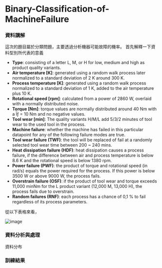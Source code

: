 ﻿# Binary-Classification-of-MachineFailure
### **資料講解**
這次的題目屬於分類問題，主要透過分析機器可能故障的機率。
首先解釋一下資料型別所代表的意義
- **Type**: consisting of a letter L, M, or H for low, medium and high as product quality variants.
- **Air temperature [K]**: generated using a random walk process later normalized to a standard deviation of 2 K around 300 K.
- **Process temperature [K]**: generated using a random walk process normalized to a standard deviation of 1 K, added to the air temperature plus 10 K.
- **Rotational speed [rpm]**: calculated from a power of 2860 W, overlaid with a normally distributed noise.
- **Torque [Nm]**: torque values are normally distributed around 40 Nm with a Ïƒ = 10 Nm and no negative values.
- **Tool wear [min]**: The quality variants H/M/L add 5/3/2 minutes of tool wear to the used tool in the process.
- **Machine failure**: whether the machine has failed in this particular datapoint for any of the following failure modes are true.
- **Tool wear failure (TWF)**: the tool will be replaced of fail at a randomly selected tool wear time between 200 ~ 240 mins.
- **Heat dissipation failure (HDF)**: heat dissipation causes a process failure, if the difference between air and process temperature is below 8.6 K and the rotational speed is below 1380 rpm.
- **Power failure (PWF)**: the product of torque and rotational speed (in rad/s) equals the power required for the process. If this power is below 3500 W or above 9000 W, the process fails.
- **Overstrain failure (OSF)**: if the product of tool wear and torque exceeds 11,000 minNm for the L product variant (12,000 M, 13,000 H), the process fails due to overstrain.
- **Random failures (RNF)**: each process has a chance of 0,1 % to fail regardless of its process parameters.

從以下表格來看，

![image](https://github.com/JunTingLu/Binary-Classification-of-MachineFailure/assets/135250298/887e9b97-0e13-497d-a77d-59268900dd99)


### **資料分析與處理**
資料分布



### **訓練結果**
